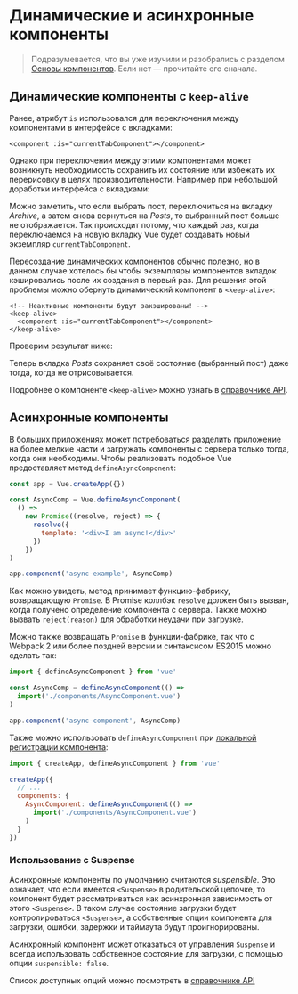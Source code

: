 # Динамические и асинхронные компоненты

> Подразумевается, что вы уже изучили и разобрались с разделом [Основы компонентов](component-basics.md). Если нет — прочитайте его сначала.

## Динамические компоненты с `keep-alive`

Ранее, атрибут `is` использовался для переключения между компонентами в интерфейсе с вкладками:

```vue
<component :is="currentTabComponent"></component>
```

Однако при переключении между этими компонентами может возникнуть необходимость сохранить их состояние или избежать их перерисовку в целях производительности. Например при небольшой доработки интерфейса с вкладками:

<common-codepen-snippet title="Dynamic components: without keep-alive" slug="jOPjZOe" tab="html,result" :preview="false" />

Можно заметить, что если выбрать пост, переключиться на вкладку _Archive_, а затем снова вернуться на _Posts_, то выбранный пост больше не отображается. Так происходит потому, что каждый раз, когда переключаемся на новую вкладку Vue будет создавать новый экземпляр `currentTabComponent`.

Пересоздание динамических компонентов обычно полезно, но в данном случае хотелось бы чтобы экземпляры компонентов вкладок кэшировались после их создания в первый раз. Для решения этой проблемы можно обернуть динамический компонент в `<keep-alive>`:

```vue
<!-- Неактивные компоненты будут закэшированы! -->
<keep-alive>
  <component :is="currentTabComponent"></component>
</keep-alive>
```

Проверим результат ниже:

<common-codepen-snippet title="Dynamic components: with keep-alive" slug="VwLJQvP" tab="html,result" :preview="false" />

Теперь вкладка _Posts_ сохраняет своё состояние (выбранный пост) даже тогда, когда не отрисовывается.

Подробнее о компоненте `<keep-alive>` можно узнать в [справочнике API](../api/built-in-components.md#keep-alive).

## Асинхронные компоненты

В больших приложениях может потребоваться разделить приложение на более мелкие части и загружать компоненты с сервера только тогда, когда они необходимы. Чтобы реализовать подобное Vue предоставляет метод `defineAsyncComponent`:

```js
const app = Vue.createApp({})

const AsyncComp = Vue.defineAsyncComponent(
  () =>
    new Promise((resolve, reject) => {
      resolve({
        template: '<div>I am async!</div>'
      })
    })
)

app.component('async-example', AsyncComp)
```

Как можно увидеть, метод принимает функцию-фабрику, возвращающую `Promise`. В Promise коллбэк `resolve` должен быть вызван, когда получено определение компонента с сервера. Также можно вызвать `reject(reason)` для обработки неудачи при загрузке.

Можно также возвращать `Promise` в функции-фабрике, так что с Webpack 2 или более поздней версии и синтаксисом ES2015 можно сделать так:

```js
import { defineAsyncComponent } from 'vue'

const AsyncComp = defineAsyncComponent(() =>
  import('./components/AsyncComponent.vue')
)

app.component('async-component', AsyncComp)
```

Также можно использовать `defineAsyncComponent` при [локальной регистрации компонента](component-registration.md#local-registration):

```js
import { createApp, defineAsyncComponent } from 'vue'

createApp({
  // ...
  components: {
    AsyncComponent: defineAsyncComponent(() =>
      import('./components/AsyncComponent.vue')
    )
  }
})
```

### Использование с Suspense

Асинхронные компоненты по умолчанию считаются _suspensible_. Это означает, что если имеется `<Suspense>` в родительской цепочке, то компонент будет рассматриваться как асинхронная зависимость от этого `<Suspense>`. В таком случае состояние загрузки будет контролироваться `<Suspense>`, а собственные опции компонента для загрузки, ошибки, задержки и таймаута будут проигнорированы.

Асинхронный компонент может отказаться от управления `Suspense` и всегда использовать собственное состояние для загрузки, с помощью опции `suspensible: false`.

Список доступных опций можно посмотреть в [справочнике API](../api/global-api.md#arguments-4)
